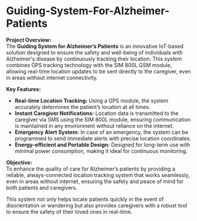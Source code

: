 # Guiding-System-For-Alzheimer-Patients

**Project Overview:**  
The **Guiding System for Alzheimer’s Patients** is an innovative IoT-based solution designed to ensure the safety and well-being of individuals with Alzheimer's disease by continuously tracking their location. This system combines GPS tracking technology with the SIM 800L GSM module, allowing real-time location updates to be sent directly to the caregiver, even in areas without internet connectivity.

**Key Features:**
- **Real-time Location Tracking:** Using a GPS module, the system accurately determines the patient’s location at all times.
- **Instant Caregiver Notifications:** Location data is transmitted to the caregiver via SMS using the SIM 800L module, ensuring communication is maintained in any environment without reliance on the internet.
- **Emergency Alert System:** In case of an emergency, the system can be programmed to send immediate alerts with precise location coordinates.
- **Energy-efficient and Portable Design:** Designed for long-term use with minimal power consumption, making it ideal for continuous monitoring.

**Objective:**  
To enhance the quality of care for Alzheimer’s patients by providing a reliable, always-connected location tracking system that works seamlessly, even in areas without internet, ensuring the safety and peace of mind for both patients and caregivers.

This system not only helps locate patients quickly in the event of disorientation or wandering but also provides caregivers with a robust tool to ensure the safety of their loved ones in real-time.
